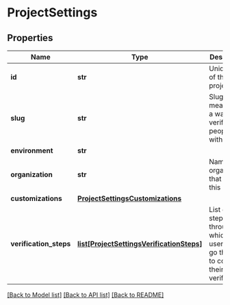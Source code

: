 # ProjectSettings

## Properties
Name | Type | Description | Notes
------------ | ------------- | ------------- | -------------
**id** | **str** | Unique ID of the project | [optional] 
**slug** | **str** | Slugs are meant to be a way to verify people just with the link | [optional] 
**environment** | **str** |  | [optional] 
**organization** | **str** | Name of the organization that owns this project | [optional] 
**customizations** | [**ProjectSettingsCustomizations**](ProjectSettingsCustomizations.md) |  | [optional] 
**verification_steps** | [**list[ProjectSettingsVerificationSteps]**](ProjectSettingsVerificationSteps.md) | List of the steps through which the user must go through to complete their verification  | [optional] 

[[Back to Model list]](../README.md#documentation-for-models) [[Back to API list]](../README.md#documentation-for-api-endpoints) [[Back to README]](../README.md)

